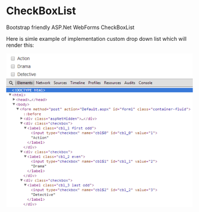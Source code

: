 CheckBoxList
============

Bootstrap friendly ASP.Net WebForms CheckBoxList

Here is simle example of implementation custom drop down list which will render this:

![Screenshot](/Screenshot.png?raw=true "Screenshot")

